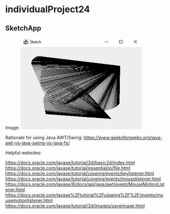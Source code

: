 # individualProject24

## SketchApp

Image:
![](https://github.com/jack125251/individualProject24/blob/main/images/sketchdemoimage.png)


Rationale for using Java AWT/Swing: https://www.geeksforgeeks.org/java-awt-vs-java-swing-vs-java-fx/

Helpful websites:

https://docs.oracle.com/javase/tutorial/2d/basic2d/index.html
https://docs.oracle.com/javase/tutorial/essential/io/file.html
https://docs.oracle.com/javase/tutorial/uiswing/events/keylistener.html
https://docs.oracle.com/javase/tutorial/uiswing/events/mouselistener.html
https://docs.oracle.com/javase/8/docs/api/java/awt/event/MouseMotionListener.html
https://docs.oracle.com/javase%2Ftutorial%2Fuiswing%2F%2F/events/mousemotionlistener.html
https://docs.oracle.com/javase/tutorial/2d/images/saveimage.html
